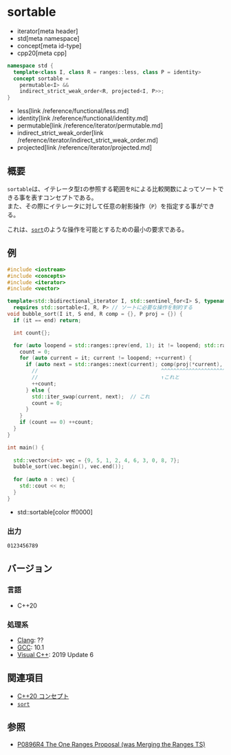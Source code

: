 # sortable
* iterator[meta header]
* std[meta namespace]
* concept[meta id-type]
* cpp20[meta cpp]

```cpp
namespace std {
  template<class I, class R = ranges::less, class P = identity>
  concept sortable =
    permutable<I> &&
    indirect_strict_weak_order<R, projected<I, P>>;
}
```
* less[link /reference/functional/less.md]
* identity[link /reference/functional/identity.md]
* permutable[link /reference/iterator/permutable.md]
* indirect_strict_weak_order[link /reference/iterator/indirect_strict_weak_order.md]
* projected[link /reference/iterator/projected.md]

## 概要

`sortable`は、イテレータ型`I`の参照する範囲を`R`による比較関数によってソートできる事を表すコンセプトである。  
また、その際にイテレータに対して任意の射影操作（`P`）を指定する事ができる。

これは、[`sort`](/reference/algorithm/sort.md)のような操作を可能とするための最小の要求である。

## 例
```cpp example
#include <iostream>
#include <concepts>
#include <iterator>
#include <vector>

template<std::bidirectional_iterator I, std::sentinel_for<I> S, typename R = std::ranges::less, typename P = std::identity>
  requires std::sortable<I, R, P> // ソートに必要な操作を制約する
void bubble_sort(I it, S end, R comp = {}, P proj = {}) {
  if (it == end) return;

  int count{};

  for (auto loopend = std::ranges::prev(end, 1); it != loopend; std::ranges::advance(loopend, -count)) {
  	count = 0;
  	for (auto current = it; current != loopend; ++current) {
      if (auto next = std::ranges::next(current); comp(proj(*current), proj(*next))) {
        //                                        ^^^^^^^^^^^^^^^^^^^^^^^^^^^^^^^^^ 
        //                                        ↑これと
        ++count;
      } else {
        std::iter_swap(current, next);  // これ
        count = 0;
      }
  	}
  	if (count == 0) ++count;
  }
}

int main() {
  
  std::vector<int> vec = {9, 5, 1, 2, 4, 6, 3, 0, 8, 7};
  bubble_sort(vec.begin(), vec.end());
  
  for (auto n : vec) {
    std::cout << n;
  }
}
```
* std::sortable[color ff0000]

### 出力
```
0123456789
```

## バージョン
### 言語
- C++20

### 処理系
- [Clang](/implementation.md#clang): ??
- [GCC](/implementation.md#gcc): 10.1
- [Visual C++](/implementation.md#visual_cpp): 2019 Update 6

## 関連項目

- [C++20 コンセプト](/lang/cpp20/concepts.md)
- [`sort`](/reference/algorithm/sort.md)

## 参照

- [P0896R4 The One Ranges Proposal (was Merging the Ranges TS)](http://www.open-std.org/jtc1/sc22/wg21/docs/papers/2018/p0896r4.pdf)
